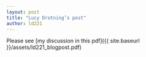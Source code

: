 ```yaml
---
layout: post
title: "Lucy Drotning’s post"
author: ld221
---
```


Please see [my discussion in this pdf]({{ site.baseurl }}/assets/ld221_blogpost.pdf)